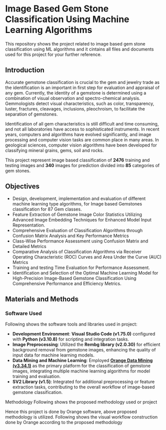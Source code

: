 # Image Based Gem Stone Classification Using Machine Learning Algorithms

This repository shows the project related to image based gem stone classification using ML algorithms and it cintains all files and documents used for this project for your further reference.

## Introduction 

Accurate gemstone classification is crucial to the gem and jewelry trade as the identification is an important in first step for evaluation and appraisal of any gem. Currently, the identity of a gemstone is determined using a combination of visual observation and spectro-chemical analysis. Gemmologists detect visual characteristics, such as color, transparency, luster, fractures, cleavages, inclusions, pleochroism, to facilitate the separation of gemstones. 

Identification of all gem characteristics is still difficult and time consuming, and not all laboratories have access to sophisticated instruments. In recent years, computers and algorithms have evolved significantly, and image processing and computer vision tasks are common place in many areas. In geological sciences, computer vision algorithms have been developed for classifying mineral grains, gems, soil and rocks.

This project represent  image  based classification of **2476** training and testing images and **340** images for prediction divided into **85** categories of gem stones.

## Objectives

* Design, development, implementation and evaluation of different machine learning type algorithms, for Image based Gemstones classification for 87 Gem classes.
* Feature Extraction of Gemstone Image Color Statistics Utilizing Advanced Image Embedding Techniques for Enhanced Model Input Representation.
* Comprehensive Evaluation of Classification Algorithms through Confusion Matrix Analysis and Key Performance Metrics
* Class-Wise Performance Assessment using Confusion Matrix and Detailed Metrics
* Comparative Analysis of Classification Algorithms via Receiver Operating Characteristic (ROC) Curves and Area Under the Curve (AUC) Metrics
* Training and testing Time Evaluation for Performance Assessment.
* Identification and Selection of the Optimal Machine Learning Model for High-Precision Image-Based Gemstone Classification Using Comprehensive Performance and Efficiency Metrics.

## Materials and Methods

### Software Used 

Following shows the software tools and libraries used in project:

* **Development Environment**: **Visual Studio Code (v1.75.0)** configured with **Python (v3.10.8)** for scripting and integration tasks.
* **Image Preprocessing**: Utilized the **Rembg library (v2.0.30)** for efficient background removal from gemstone images, enhancing the quality of input data for machine learning models.
* **Data Mining and Machine Learning**: Employed [**Orange Data Mining (v3.34.1)**](https://orangedatamining.com/getting-started/) as the primary platform for the classification of gemstone images, integrating multiple machine learning algorithms for model training and evaluation.
* **SV2 Library (v1.5)**: Integrated for additional preprocessing or feature extraction tasks, contributing to the overall workflow of image-based gemstone classification.

Methodology 
Following shows the proposed methodology used or project
 
 Hence this project is done by Orange software, above proposed methodology is utilized. Following shows the visual workflow construction done by Orange according to the proposed methodology








